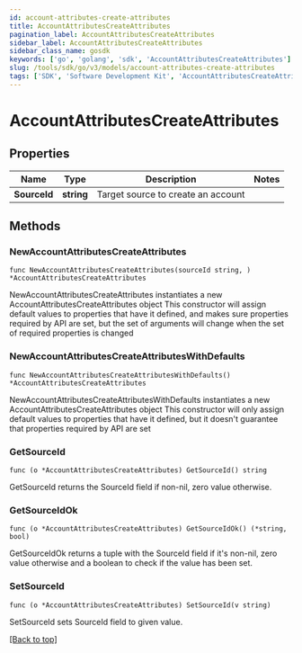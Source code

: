 ```yaml
---
id: account-attributes-create-attributes
title: AccountAttributesCreateAttributes
pagination_label: AccountAttributesCreateAttributes
sidebar_label: AccountAttributesCreateAttributes
sidebar_class_name: gosdk
keywords: ['go', 'golang', 'sdk', 'AccountAttributesCreateAttributes'] 
slug: /tools/sdk/go/v3/models/account-attributes-create-attributes
tags: ['SDK', 'Software Development Kit', 'AccountAttributesCreateAttributes']
---
```


# AccountAttributesCreateAttributes

## Properties

Name | Type | Description | Notes
------------ | ------------- | ------------- | -------------
**SourceId** | **string** | Target source to create an account | 

## Methods

### NewAccountAttributesCreateAttributes

`func NewAccountAttributesCreateAttributes(sourceId string, ) *AccountAttributesCreateAttributes`

NewAccountAttributesCreateAttributes instantiates a new AccountAttributesCreateAttributes object
This constructor will assign default values to properties that have it defined,
and makes sure properties required by API are set, but the set of arguments
will change when the set of required properties is changed

### NewAccountAttributesCreateAttributesWithDefaults

`func NewAccountAttributesCreateAttributesWithDefaults() *AccountAttributesCreateAttributes`

NewAccountAttributesCreateAttributesWithDefaults instantiates a new AccountAttributesCreateAttributes object
This constructor will only assign default values to properties that have it defined,
but it doesn't guarantee that properties required by API are set

### GetSourceId

`func (o *AccountAttributesCreateAttributes) GetSourceId() string`

GetSourceId returns the SourceId field if non-nil, zero value otherwise.

### GetSourceIdOk

`func (o *AccountAttributesCreateAttributes) GetSourceIdOk() (*string, bool)`

GetSourceIdOk returns a tuple with the SourceId field if it's non-nil, zero value otherwise
and a boolean to check if the value has been set.

### SetSourceId

`func (o *AccountAttributesCreateAttributes) SetSourceId(v string)`

SetSourceId sets SourceId field to given value.



[[Back to top]](#) 


